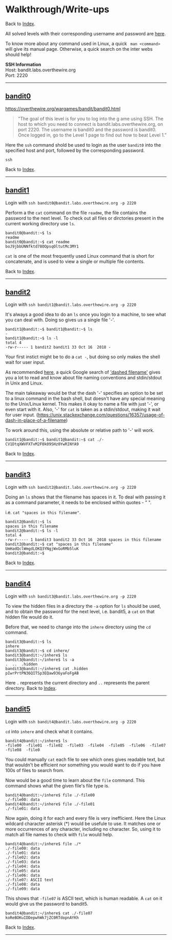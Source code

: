 # Walkthrough/Write-ups

Back to [Index](./README.md##Index).

All solved levels with their corresponding username and password are [here](./pwds.csv).

To know more about any command used in Linux, a quick ```  man <command> ``` will give its manual page. Otherwise, a quick search on the inter webs should help!


**SSH Information**     
Host: bandit.labs.overthewire.org   
Port: 2220


----------------------------------------------
## [bandit0](https://overthewire.org/wargames/bandit/bandit0.html)

https://overthewire.org/wargames/bandit/bandit0.html
> "The goal of this level is for you to log into the g    ame using SSH. The host to which you need to connect is bandit.labs.overthewire.org, on port 2220. The username is bandit0 and the password is bandit0. Once logged in, go to the Level 1 page to find out how to beat Level 1."

Here the ``` ssh ``` command shold be used to login as the user ``` bandit0 ``` into the specified host and port, followed by the corresponding password.

```
ssh 
```

Back to [Index](./README.md##Index).

----------------------------------------------

## [bandit1](https://overthewire.org/wargames/bandit/bandit1.html)

Login with ``` ssh bandit0@bandit.labs.overthewire.org -p 2220 ```

Perform a the ``` cat ``` command on the file ``` readme ```, the file contains the password to the next level. To check out all files or dirctories present in the current working directory use ``` ls ```. 

```
bandit0@bandit:~$ ls
readme
bandit0@bandit:~$ cat readme
boJ9jbbUNNfktd78OOpsqOltutMc3MY1
```

```cat``` is one of the most frequently used Linux command that is short for concatenate, and is used to view a single or multiple file contents.

Back to [Index](./README.md##Index).

----------------------------------------------
## [bandit2](https://overthewire.org/wargames/bandit/bandit2.html)

Login with ``` ssh bandit1@bandit.labs.overthewire.org -p 2220 ```

It's always a good idea to do an ```ls``` once you login to a machine, to see what you can deal with. Doing so gives us a single file '-'.
```
bandit1@bandit:~$ bandit1@bandit:~$ ls
-
bandit1@bandit:~$ ls -l
total 4
-rw-r----- 1 bandit2 bandit1 33 Oct 16  2018 -
```
Your first instict might be to do a ```cat -```, but doing so only makes the shell wait for user input.

As recommended [here](https://overthewire.org/wargames/bandit/bandit2.html), a quick Google search of ['dashed filename'](https://www.google.com/search?q=dashed+filename) gives you a lot to read and know about file naming conventions and stdin/stdout in Unix and Linux.

The main takeaway would be that the dash '-' specifies an option to be set to a linux command in the bash shell, but doesn't have any special meaning to the Unix/Linux kernel. This makes it okay to name a file with just '-', or even start with it. Also, '-' for ``` cat ``` is taken as a stdin/stdout, making it wait for user input. (https://unix.stackexchange.com/questions/16357/usage-of-dash-in-place-of-a-filename)

To work around this, using the absolute or relative path to '-' will work.
```
bandit1@bandit:~$ bandit1@bandit:~$ cat ./-
CV1DtqXWVFXTvM2F0k09SHz0YwRINYA9
```

Back to [Index](./README.md##Index).

----------------------------------------------

## [bandit3](https://overthewire.org/wargames/bandit/bandit3.html)

Login with ``` ssh bandit2@bandit.labs.overthewire.org -p 2220 ```

Doing an ``` ls ``` shows that the filename has spaces in it. To deal with passing it as a command parameter, it needs to be enclosed within quotes - " ".

i.e. ``` cat "spaces in this filename" ```.

```
bandit2@bandit:~$ ls
spaces in this filename
bandit2@bandit:~$ ls -l
total 4
-rw-r----- 1 bandit3 bandit2 33 Oct 16  2018 spaces in this filename
bandit2@bandit:~$ cat "spaces in this filename" 
UmHadQclWmgdLOKQ3YNgjWxGoRMb5luK
bandit2@bandit:~$
```

Back to [Index](./README.md##Index).

----------------------------------------------

## [bandit4](https://overthewire.org/wargames/bandit/bandit4.html)

Login with ``` ssh bandit3@bandit.labs.overthewire.org -p 2220 ```

To view the hidden files in a directory the ``` -a ``` option for ``` ls ``` should be used, and to obtain the password for the next level, i.e. bandit5, a ``` cat ``` on that hidden file would do it.

Before that, we need to change into the ```inhere``` directory using the ``` cd ``` command.

```
bandit3@bandit:~$ ls
inhere
bandit3@bandit:~$ cd inhere/
bandit3@bandit:~/inhere$ ls
bandit3@bandit:~/inhere$ ls -a
.  ..  .hidden
bandit3@bandit:~/inhere$ cat .hidden
pIwrPrtPN36QITSp3EQaw936yaFoFgAB
```

Here ```.``` represents the current directory and ```..``` represents the parent directory.
Back to [Index](./README.md##Index).

----------------------------------------------

## [bandit5](https://overthewire.org/wargames/bandit/bandit5.html)

Login with ``` ssh bandit4@bandit.labs.overthewire.org -p 2220 ```

``` cd ``` into ``` inhere ``` and check what it contains.
```
bandit4@bandit:~/inhere$ ls
-file00  -file01  -file02  -file03  -file04  -file05  -file06  -file07  -file08  -file0
```

You could manually ``` cat ``` each file to see which ones gives readable text, but that wouldn't be efficient nor something you would want to do if you have 100s of files to search from.

Now would be a good time to learn about the ``` file ``` command. This command shows what the given file's file type is.
```
bandit4@bandit:~/inhere$ file ./-file00
./-file00: data
bandit4@bandit:~/inhere$ file ./-file01
./-file01: data
```

Now again, doing it for each and every file is very inefficient. 
Here the Linux wildcard character asterisk (*) would be usefule to use. It matches one or more occurrences of any character, including no character. So, using it to match all file names to check with ``` file ``` would help.
```
bandit4@bandit:~/inhere$ file ./*
./-file00: data
./-file01: data
./-file02: data
./-file03: data
./-file04: data
./-file05: data
./-file06: data
./-file07: ASCII text
./-file08: data
./-file09: data
```

This shows that ``` -file07 ``` is ASCII text, which is human readable. A ``` cat ``` on it would give us the password to bandit5.
```
bandit4@bandit:~/inhere$ cat ./-file07
koReBOKuIDDepwhWk7jZC0RTdopnAYKh
```

Back to [Index](./README.md##Index).

----------------------------------------------

